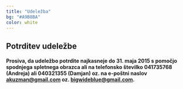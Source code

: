 ```yaml
---
title: "Udeležba"
bg: "#A9B8BA"
color: white
---
```


## Potrditev udeležbe

#### Prosiva, da udeležbo potrdite najkasneje do 31. maja 2015 s pomočjo spodnjega spletnega obrazca ali na telefonsko številko 041735768 (Andreja) ali 040321355 (Damjan) oz. na e-poštni naslov akuzman@gmail.com oz. bigwideblue@gmail.com.
